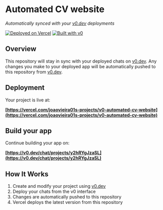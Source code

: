 # Automated CV website

*Automatically synced with your [v0.dev](https://v0.dev) deployments*

[![Deployed on Vercel](https://img.shields.io/badge/Deployed%20on-Vercel-black?style=for-the-badge&logo=vercel)](https://vercel.com/joaovieira01s-projects/v0-automated-cv-website)
[![Built with v0](https://img.shields.io/badge/Built%20with-v0.dev-black?style=for-the-badge)](https://v0.dev/chat/projects/y2hRYgJzaSL)

## Overview

This repository will stay in sync with your deployed chats on [v0.dev](https://v0.dev).
Any changes you make to your deployed app will be automatically pushed to this repository from [v0.dev](https://v0.dev).

## Deployment

Your project is live at:

**[https://vercel.com/joaovieira01s-projects/v0-automated-cv-website](https://vercel.com/joaovieira01s-projects/v0-automated-cv-website)**

## Build your app

Continue building your app on:

**[https://v0.dev/chat/projects/y2hRYgJzaSL](https://v0.dev/chat/projects/y2hRYgJzaSL)**

## How It Works

1. Create and modify your project using [v0.dev](https://v0.dev)
2. Deploy your chats from the v0 interface
3. Changes are automatically pushed to this repository
4. Vercel deploys the latest version from this repository